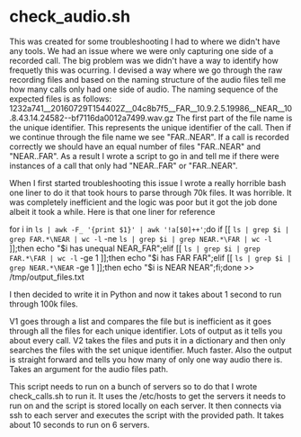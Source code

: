 # check_audio.sh


This was created for some troubleshooting I had to where we didn't have any tools.  We had an issue where we were only capturing one side of a recorded call.  The big problem was we didn't have a way to identify how frequetly this was ocurring.  I devised a way where we go through the raw recording files and based on the naming structure of the audio files tell me how many calls only had one side of audio.  The naming sequence of the expected files is as follows:
1232a741__20160729T154402Z__04c8b7f5__FAR__10.9.2.5.19986__NEAR__10.8.43.14.24582--bf7116da0012a7499.wav.gz
The first part of the file name is the unique identifier.  This represents the unique identifier of the call.  Then if we continue through the file name we see "FAR..NEAR".  If a call is recorded correctly we should have an equal number of files "FAR..NEAR" and "NEAR..FAR".  As a result I wrote a script to go in and tell me if there were instances of a call that only had "NEAR..FAR" or "FAR..NEAR". 

When I first started troubleshooting this issue I wrote a really horrible bash one liner to do it that took hours to parse through 70k files.  It was  horrible.  It was completely inefficient and the logic was poor but it got the job done albeit it took a while.  Here is that one liner for reference

for i in `ls | awk -F_ '{print $1}' | awk '!a[$0]++'`;do if [[ `ls | grep $i | grep FAR.*\NEAR | wc -l` -ne `ls | grep $i | grep NEAR.*\FAR | wc -l` ]];then echo "$i has unequal NEAR_FAR";elif [[ `ls | grep $i | grep FAR.*\FAR | wc -l` -ge 1 ]];then echo "$i has FAR FAR";elif [[ `ls | grep $i | grep NEAR.*\NEAR` -ge 1 ]];then echo "$i is NEAR NEAR";fi;done >> /tmp/output_files.txt

I then decided to write it in Python and now it takes about 1 second to run through 100k files.

V1 goes through a list and compares the file but is inefficient as it goes through all the files for each unique identifier.  Lots of output as it tells you about every call.
V2 takes the files and puts it in a dictionary and then only searches the files with the set unique identifier.  Much faster.  Also the output is straight forward and tells you how many of only one way audio there is.  Takes an argument for the audio files path.

This script needs to run on a bunch of servers so to do that I wrote check_calls.sh to run it.  It uses the /etc/hosts to get the servers it needs to run on and the script is stored locally on each server.  It then connects via ssh to each server and executes the script with the provided path.  It takes about 10 seconds to run on 6 servers.
